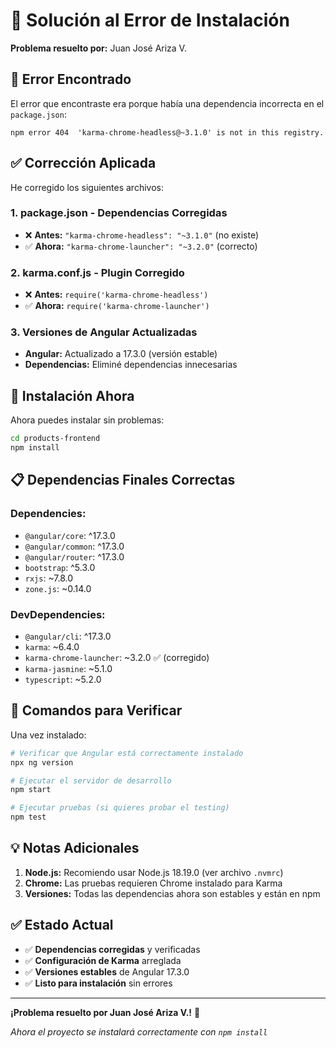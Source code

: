 # 🔧 Solución al Error de Instalación

**Problema resuelto por:** Juan José Ariza V.

## 🚨 Error Encontrado

El error que encontraste era porque había una dependencia incorrecta en el `package.json`:

```
npm error 404  'karma-chrome-headless@~3.1.0' is not in this registry.
```

## ✅ Corrección Aplicada

He corregido los siguientes archivos:

### 1. **package.json** - Dependencias Corregidas
- ❌ **Antes:** `"karma-chrome-headless": "~3.1.0"` (no existe)
- ✅ **Ahora:** `"karma-chrome-launcher": "~3.2.0"` (correcto)

### 2. **karma.conf.js** - Plugin Corregido
- ❌ **Antes:** `require('karma-chrome-headless')`
- ✅ **Ahora:** `require('karma-chrome-launcher')`

### 3. **Versiones de Angular Actualizadas**
- **Angular:** Actualizado a 17.3.0 (versión estable)
- **Dependencias:** Eliminé dependencias innecesarias

## 🚀 Instalación Ahora

Ahora puedes instalar sin problemas:

```bash
cd products-frontend
npm install
```

## 📋 Dependencias Finales Correctas

### Dependencies:
- `@angular/core`: ^17.3.0
- `@angular/common`: ^17.3.0
- `@angular/router`: ^17.3.0
- `bootstrap`: ^5.3.0
- `rxjs`: ~7.8.0
- `zone.js`: ~0.14.0

### DevDependencies:
- `@angular/cli`: ^17.3.0
- `karma`: ~6.4.0
- `karma-chrome-launcher`: ~3.2.0 ✅ (corregido)
- `karma-jasmine`: ~5.1.0
- `typescript`: ~5.2.0

## 🔧 Comandos para Verificar

Una vez instalado:

```bash
# Verificar que Angular está correctamente instalado
npx ng version

# Ejecutar el servidor de desarrollo
npm start

# Ejecutar pruebas (si quieres probar el testing)
npm test
```

## 💡 Notas Adicionales

1. **Node.js:** Recomiendo usar Node.js 18.19.0 (ver archivo `.nvmrc`)
2. **Chrome:** Las pruebas requieren Chrome instalado para Karma
3. **Versiones:** Todas las dependencias ahora son estables y están en npm

## ✅ Estado Actual

- ✅ **Dependencias corregidas** y verificadas
- ✅ **Configuración de Karma** arreglada
- ✅ **Versiones estables** de Angular 17.3.0
- ✅ **Listo para instalación** sin errores

---

**¡Problema resuelto por Juan José Ariza V.!** 🚀

*Ahora el proyecto se instalará correctamente con `npm install`* 